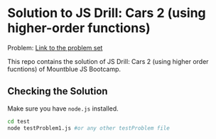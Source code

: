 # Solution to JS Drill: Cars 2 (using higher-order functions)

Problem: [Link to the problem set](https://github.com/mountblue/javascript-full-stack-path/blob/master/2.%20javascript/2.%20javascript-basics.md)

This repo contains the solution of JS Drill: Cars 2 (using higher order fucntions) of Mountblue JS Bootcamp.

## Checking the Solution

Make sure you have `node.js` installed.

```bash
cd test
node testProblem1.js #or any other testProblem file
```